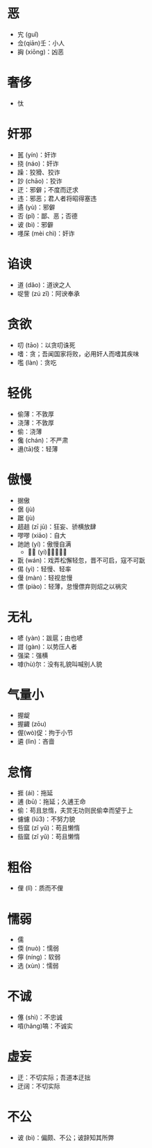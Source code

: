 # 恶
* 宄 (guǐ)
* 佥(qiān)壬：小人
* 詾 (xiōng)：凶恶
# 奢侈
* 忲
# 奸邪
* 嚚 (yín)：奸诈
* 挠 (náo)：奸诈
* 躁：狡猾、狡诈
* 訬 (chāo)：狡诈
* 迂：邪僻；不度而迂求
* 违：邪恶；君人者将昭得塞违
* 遹 (yù)：邪僻
* 否 (pǐ)：鄙、恶；否德
* 诐 (bì)：邪僻
* 嚜杘 (mèi chì)：奸诈
# 谄谀
* 道 (dǎo)：道谀之人
* 哫訾 (zú zǐ)：阿谀奉承
# 贪欲
* 叨 (tāo)：以贪叨诛死
* 嗜：贪；吾闻国家将败，必用奸人而嗜其疾味
* 嚂 (làn)：贪吃
# 轻佻
* 偷薄：不敦厚
* 浇薄：不敦厚
* 偷：浇薄
* 儳 (chán)：不严肃
* 遢(tā)伎：轻薄
# 傲慢
* 据傲
* 倨 (jù)
* 踞 (jù)
* 趦趄 (zī jū)：狂妄、骄横放肆
* 嘐嘐 (xiāo)：自大
* 訑訑 (yí)：傲慢自满
	* 𧦧𧦧 (yí)：𧦧𧦧乃亡
* 翫 (wán)：戏弄松懈轻忽，晋不可启，寇不可翫
* 㑥 (yì)：轻慢、轻率
* 僈 (màn)：轻视怠慢
* 僄 (piào)：轻薄，怠慢僄弃则炤之以祸灾

# 无礼
* 喭 (yàn)：跋扈；由也喭
* 詌 (gàn)：以势压人者
* 强梁：强横
* 嘑(hù)尔：没有礼貌叫喊别人貌

# 气量小
* 握龊
* 握齱 (zōu)
* 偓(wò)促：拘于小节
* 遴 (lìn)：吝啬

# 怠惰
* 捱 (ái)：拖延
* 逋 (bū)：拖延；久逋王命
* 偷：苟且怠惰，夫赏无功则民偷幸而望于上
* 儢儢 (lü3)：不努力貌
* 呰窳 (zǐ yǔ)：苟且懒惰
* 啙窳 (zǐ yŭ)：苟且懒惰
# 粗俗
* 俚 (lǐ)：质而不俚
# 懦弱
* 儒
* 偄 (nuò)：懦弱
* 儜 (níng)：软弱
* 选 (xùn)：懦弱
# 不诚
* 僿 (shì)：不忠诚
* 嗊(hǎng)嗃：不诚实
# 虚妄
* 迂：不切实际；吾道本迂拙
* 迂阔：不切实际
# 不公
* 诐 (bì)：偏颇、不公；诐辞知其所弊